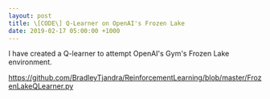 ```yaml
---
layout: post
title: \[CODE\] Q-Learner on OpenAI's Frozen Lake
date: 2019-02-17 05:00:00 +1000
---
```


I have created a Q-learner to attempt OpenAI's Gym's Frozen Lake environment.

https://github.com/BradleyTjandra/ReinforcementLearning/blob/master/FrozenLakeQLearner.py
